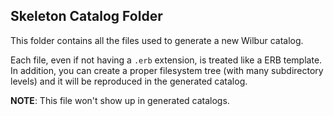 ## Skeleton Catalog Folder

This folder contains all the files used to generate a new Wilbur
catalog.

Each file, even if not having a `.erb` extension, is treated like a ERB
template. In addition, you can create a proper filesystem tree (with many
subdirectory levels) and it will be reproduced in the generated catalog.

**NOTE**: This file won't show up in generated catalogs.
